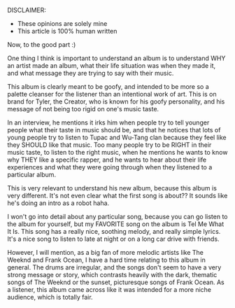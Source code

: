 DISCLAIMER: 
- These opinions are solely mine
- This article is 100% human written

Now, to the good part :)

One thing I think is important to understand an album is to understand WHY an artist made an album, what their life situation was when they made it, and what message they are trying to say with their music.

This album is clearly meant to be goofy, and intended to be more so a palette cleanser for the listener than an intentional work of art. This is on brand for Tyler, the Creator, who is known for his goofy personality, and his message of not being too rigid on one's music taste. 

In an interview, he mentions it irks him when people try to tell younger people what their taste in music should be, and that he notices that lots of young people try to listen to Tupac and Wu-Tang clan because they feel like they SHOULD like that music. Too many people try to be RIGHT in their music taste, to listen to the right music, when he mentions he wants to know why THEY like a specific rapper, and he wants to hear about their life experiences and what they were going through when they listened to a particular album. 

This is very relevant to understand his new album, because this album is very different. It's not even clear what the first song is about?? It sounds like he's doing an intro as a robot haha.

I won't go into detail about any particular song, because you can go listen to the album for yourself, but my FAVORITE song on the album is Tel Me What It Is. This song has a really nice, soothing melody, and really simple lyrics. It's a nice song to listen to late at night or on a long car drive with friends. 

However, I will mention, as a big fan of more melodic artists like The Weeknd and Frank Ocean, I have a hard time relating to this album in general. The drums are irregular, and the songs don't seem to have a very strong message or story, which contrasts heavily with the dark, thematic songs of The Weeknd or the sunset, picturesque songs of Frank Ocean. As a listener, this album came across like it was intended for a more niche audience, which is totally fair. 

